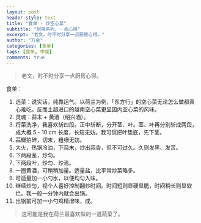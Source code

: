 ```yaml
---
layout: post
header-style: text
title: "食单 - 炒空心菜"
subtitle: "厨房系列，一点心得"
excerpt: "老文，时不时分享一点厨房心得。"
author: "万金"
categories: [食单]
tags: [食单, 中餐]
comments: true
---
```


> 老文，时不时分享一点厨房心得。

食单：

1. 选菜：说实话，纯靠运气。以荷兰为例，「东方行」的空心菜无论怎么做都真心难吃。反而土超进口的越南空心菜更显国内空心菜的风味。
2. 灵魂：蒜末 + 黄酒（绍兴酒）。
3. 将菜洗净，我喜欢斩四段。正中斩断，分开茎、叶。茎、叶再分别斩成两段，成大概 5 - 10 cm 长度，长短无妨。我习惯把叶垫底，先下茎。
4. 蒜瓣拍碎，切末，粗细无妨。
5. 大火，热锅冷油，下蒜末，炒出蒜香，但不可过久。久则发黑、发苦。
6. 下两段茎，炒匀。
7. 下两段叶，炒匀、炒焉。
8. 一圈黄酒，可稍稍加量。适量盐，比平常炒菜略多。
9. 可适量加一小勺水，以便均匀入味。
10. 继续炒匀，视个人喜好控制翻炒时间。时间短则显硬显脆，时间稍长则显软烂。我一般一分钟内就会出锅。
11. 出锅前可加一小勺鸡精增味，成。

> 这可能是我在荷兰最喜欢做的一道蔬菜了。
>